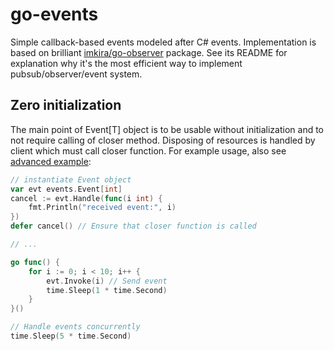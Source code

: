 # go-events

Simple callback-based events modeled after C# events. Implementation is based on
brilliant [imkira/go-observer](https://github.com/imkira/go-observer) package. See its README for explanation why it's
the most efficient way to implement pubsub/observer/event system.

## Zero initialization

The main point of Event[T] object is to be usable without initialization and to
not require calling of closer method. Disposing of resources is handled by
client which must call closer function. For example usage, also see
[advanced example](https://github.com/andviro/go-events/blob/master/_example/advanced.go):

```go
// instantiate Event object
var evt events.Event[int]
cancel := evt.Handle(func(i int) {
	fmt.Println("received event:", i)
})
defer cancel() // Ensure that closer function is called

// ...

go func() {
	for i := 0; i < 10; i++ {
		evt.Invoke(i) // Send event
		time.Sleep(1 * time.Second)
	}
}()

// Handle events concurrently
time.Sleep(5 * time.Second)
```
